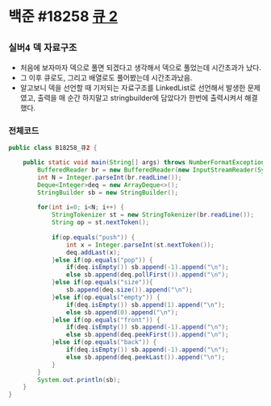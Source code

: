 # 백준 #18258 [큐 2](https://www.acmicpc.net/problem/18258)
`실버4` `덱` `자료구조`
---
- 처음에 보자마자 덱으로 풀면 되겠다고 생각해서 덱으로 풀었는데 시간초과가 났다.
- 그 이후 큐로도, 그리고 배열로도 풀어봤는데 시간초과났음.
- 알고보니 덱을 선언할 때 기저되는 자료구조를 LinkedList로 선언해서 발생한 문제였고, 출력을 매 순간 하지말고 stringbuilder에 담았다가 한번에 출력시켜서 해결했다.

### 전체코드
```java
public class B18258_큐2 {

	public static void main(String[] args) throws NumberFormatException, IOException {
		BufferedReader br = new BufferedReader(new InputStreamReader(System.in));
		int N = Integer.parseInt(br.readLine());
		Deque<Integer>deq = new ArrayDeque<>();
		StringBuilder sb = new StringBuilder();
		
		for(int i=0; i<N; i++) {
			StringTokenizer st = new StringTokenizer(br.readLine());
			String op = st.nextToken();
			
			if(op.equals("push")) {
				int x = Integer.parseInt(st.nextToken());
				deq.addLast(x);
			}else if(op.equals("pop")) {
				if(deq.isEmpty()) sb.append(-1).append("\n");
				else sb.append(deq.pollFirst()).append("\n");
			}else if(op.equals("size")){
				sb.append(deq.size()).append("\n");
			}else if(op.equals("empty")) {
				if(deq.isEmpty()) sb.append(1).append("\n");
				else sb.append(0).append("\n");
			}else if(op.equals("front")) {
				if(deq.isEmpty()) sb.append(-1).append("\n");
				else sb.append(deq.peekFirst()).append("\n");
			}else if(op.equals("back")) {
				if(deq.isEmpty()) sb.append(-1).append("\n");
				else sb.append(deq.peekLast()).append("\n");
			}
		}
		System.out.println(sb);
	}
}

```
